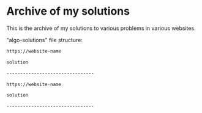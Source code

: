 # Archive of my solutions

This is the archive of my solutions to various problems in various websites.

"algo-solutions" file structure:

```bash
https://website-name

solution 

-------------------------------- 

https://website-name

solution 

-------------------------------- 
```

